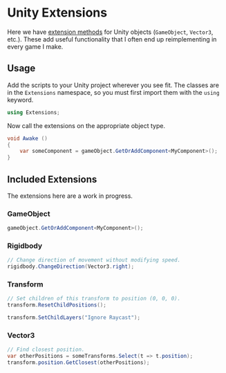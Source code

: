 # Unity Extensions

Here we have [extension methods](http://en.wikipedia.org/wiki/Extension_method)
for Unity objects (`GameObject`, `Vector3`, etc.). These add useful
functionality that I often end up reimplementing in every game I make.


## Usage

Add the scripts to your Unity project wherever you see fit. The classes are
in the `Extensions` namespace, so you must first import them with the `using`
keyword.

```csharp
using Extensions;
```

Now call the extensions on the appropriate object type.

```csharp
void Awake ()
{
    var someComponent = gameObject.GetOrAddComponent<MyComponent>();
}
```


## Included Extensions

The extensions here are a work in progress.

### GameObject

```csharp
gameObject.GetOrAddComponent<MyComponent>();
```

### Rigidbody

```csharp
// Change direction of movement without modifying speed.
rigidbody.ChangeDirection(Vector3.right);
```

### Transform

```csharp
// Set children of this transform to position (0, 0, 0).
transform.ResetChildPositions();
```

```csharp
transform.SetChildLayers("Ignore Raycast");
```

### Vector3

```csharp
// Find closest position.
var otherPositions = someTransforms.Select(t => t.position);
transform.position.GetClosest(otherPositions);
```
